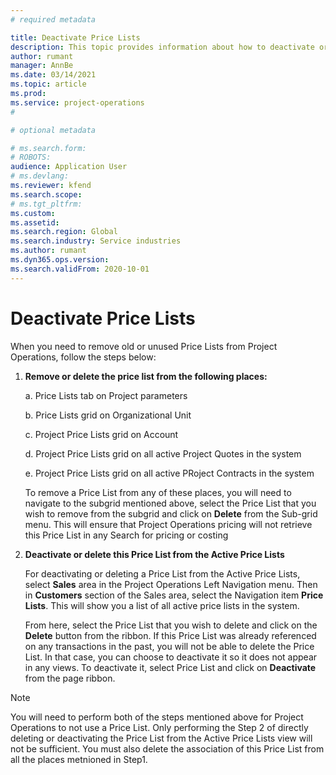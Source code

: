 ```yaml
---
# required metadata

title: Deactivate Price Lists 
description: This topic provides information about how to deactivate or remove unsused or old price lists from Project Operations.
author: rumant
manager: AnnBe
ms.date: 03/14/2021
ms.topic: article
ms.prod: 
ms.service: project-operations
#

# optional metadata

# ms.search.form: 
# ROBOTS: 
audience: Application User
# ms.devlang: 
ms.reviewer: kfend
ms.search.scope: 
# ms.tgt_pltfrm: 
ms.custom: 
ms.assetid: 
ms.search.region: Global
ms.search.industry: Service industries
ms.author: rumant
ms.dyn365.ops.version: 
ms.search.validFrom: 2020-10-01
---
```


# Deactivate Price Lists 
When you need to remove old or unused Price Lists from Project Operations, follow the steps below:
1. **Remove or delete the price list from the following places:**

      a. Price Lists tab on Project parameters 

      b. Price Lists grid on Organizational Unit

      c. Project Price Lists grid on Account 

      d. Project Price Lists grid on all active Project Quotes in the system

      e. Project Price Lists grid on all active PRoject Contracts in the system
  
      To remove a Price List from any of these places, you will need to navigate to the subgrid mentioned above, select the Price List that you wish to remove from the subgrid and click on **Delete** from the Sub-grid menu. 
      This will ensure that Project Operations pricing will not retrieve this Price List in any Search for pricing or costing 
 
 2. **Deactivate or delete this Price List from the Active Price Lists**
 
     For deactivating or deleting a Price List from the Active Price Lists, select **Sales** area in the Project Operations Left Navigation menu. Then in **Customers** section of the Sales area, select the Navigation item **Price Lists**. This will show you a list of all active price lists in the system.
 
     From here, select the Price List that you wish to delete and click on the **Delete** button from the ribbon. If this Price List was already referenced on any transactions in the past, you will not be able to delete the Price List. In that case, you can choose to deactivate it so it does not appear in any views. To deactivate it, select Price List and click on **Deactivate** from the page ribbon.  

>[!NOTE]
> You will need to perform both of the steps mentioned above for Project Operations to not use a Price List. Only performing the Step 2 of directly deleting or deactivating the Price List from the Active Price Lists view will not be sufficient. You must also delete the association of this Price List from all the places metnioned in Step1. 
 
 
